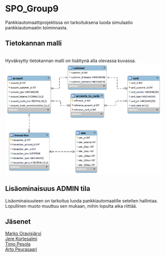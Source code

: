 # SPO_Group9

Pankkiautomaattiprojektissa on tarkoituksena luoda simulaatio pankkiautomaatin toiminnasta.<br/>

## Tietokannan malli
<br/>Hyväksytty tietokannan malli on lisättynä alla olevassa kuvassa.<br/>
<img src="./bankdatabase_with_card_state.png"></img>
<br/>
## Lisäominaisuus ADMIN tila
Lisäominaisuuteen on tarkoitus luoda pankkiautomaatille setelien hallintaa. 
Lopullinen muoto muuttuu sen mukaan, mihin lopulta aika riittää.<br/>

## Jäsenet
[Marko Oravisjärvi](https://github.com/moravis)<br/>
[Jere Kortesalmi](https://github.com/JereKortesalmi)<br/>
[Timo Pesola](https://github.com/timopesola)<br/>
[Arto Peurasaari](https://github.com/artopeur)<br/>
